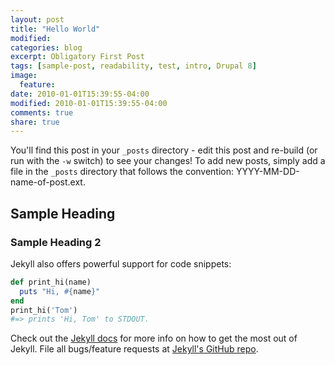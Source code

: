 ```yaml
---
layout: post
title: "Hello World"
modified:
categories: blog
excerpt: Obligatory First Post
tags: [sample-post, readability, test, intro, Drupal 8]
image:
  feature:
date: 2010-01-01T15:39:55-04:00
modified: 2010-01-01T15:39:55-04:00
comments: true
share: true
---
```


You'll find this post in your `_posts` directory - edit this post and re-build (or run with the `-w` switch) to see your changes!
To add new posts, simply add a file in the `_posts` directory that follows the convention: YYYY-MM-DD-name-of-post.ext.

## Sample Heading

### Sample Heading 2

Jekyll also offers powerful support for code snippets:

```ruby
def print_hi(name)
  puts "Hi, #{name}"
end
print_hi('Tom')
#=> prints 'Hi, Tom' to STDOUT.
```

Check out the [Jekyll docs][jekyll] for more info on how to get the most out of Jekyll. File all bugs/feature requests at [Jekyll's GitHub repo][jekyll-gh].

[jekyll-gh]: https://github.com/jekyll/jekyll
[jekyll]:    http://jekyllrb.com
